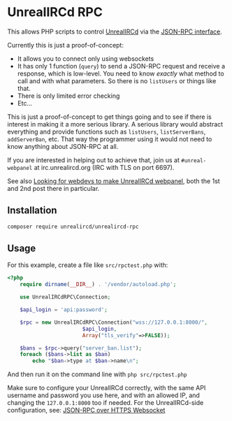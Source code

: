UnrealIRCd RPC
==============

This allows PHP scripts to control [UnrealIRCd](https://www.unrealircd.org/)
via the [JSON-RPC interface](https://www.unrealircd.org/docs/JSON-RPC).

Currently this is just a proof-of-concept:
* It allows you to connect only using websockets
* It has only 1 function (`query`) to send a JSON-RPC request and receive a response,
  which is low-level. You need to know *exactly* what method to call and with
  what parameters. So there is no `listUsers` or things like that.
* There is only limited error checking
* Etc...

This is just a proof-of-concept to get things going and to see if there
is interest in making it a more serious library. A serious library would
abstract everything and provide functions such as `listUsers`, `listServerBans`,
`addServerBan`, etc. That way the programmer using it would not need to
know anything about JSON-RPC at all.

If you are interested in helping out to achieve that, join us at
`#unreal-webpanel` at irc.unrealircd.org (IRC with TLS on port 6697).

See also [Looking for webdevs to make UnrealIRCd webpanel](https://forums.unrealircd.org/viewtopic.php?t=9195),
both the 1st and 2nd post there in particular.

Installation
------------
```bash
composer require unrealircd/unrealircd-rpc
```

Usage
-----
For this example, create a file like `src/rpctest.php` with:
```php
<?php
    require dirname(__DIR__) . '/vendor/autoload.php';

    use UnrealIRCdRPC\Connection;

    $api_login = 'api:password';

    $rpc = new UnrealIRCdRPC\Connection("wss://127.0.0.1:8000/",
                        $api_login,
                        Array("tls_verify"=>FALSE));

    $bans = $rpc->query("server_ban.list");
    foreach ($bans->list as $ban)
        echo "$ban->type at $ban->name\n";
```
And then run it on the command line with `php src/rpctest.php`

Make sure to configure your UnrealIRCd correctly, with the same
API username and password you use here, and with an allowed IP,
and changing the `127.0.0.1:8000` too if needed.
For the UnrealIRCd-side configuration, see:
[JSON-RPC over HTTPS Websocket](https://www.unrealircd.org/docs/JSON-RPC#HTTPS_Websocket)
